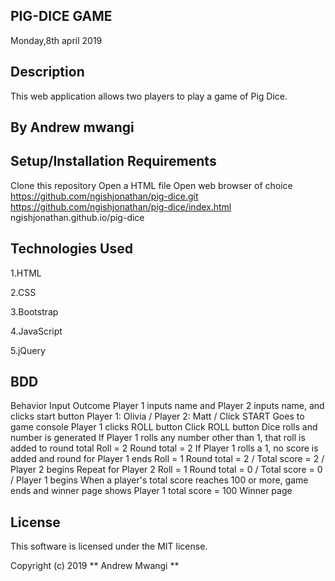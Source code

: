 ## PIG-DICE GAME
Monday,8th april 2019

## Description
This web application allows two players to play a game of Pig Dice.

## By Andrew mwangi

## Setup/Installation Requirements

Clone this repository
Open a HTML file
Open web browser of choice
https://github.com/ngishjonathan/pig-dice.git
https://github.com/ngishjonathan/pig-dice/index.html
ngishjonathan.github.io/pig-dice

 
## Technologies Used

1.HTML

2.CSS

3.Bootstrap

4.JavaScript

5.jQuery
## BDD
Behavior	Input	Outcome
Player 1 inputs name and Player 2 inputs name, and clicks start button	Player 1: Olivia / Player 2: Matt / Click START	Goes to game console
Player 1 clicks ROLL button	Click ROLL button	Dice rolls and number is generated
If Player 1 rolls any number other than 1, that roll is added to round total	Roll = 2	Round total = 2
If Player 1 rolls a 1, no score is added and round for Player 1 ends	Roll = 1	Round total = 2 / Total score = 2 / Player 2 begins
Repeat for Player 2	Roll = 1	Round total = 0 / Total score = 0 / Player 1 begins
When a player's total score reaches 100 or more, game ends and winner page shows	Player 1 total score = 100	Winner page


## License
This software is licensed under the MIT license.


Copyright (c) 2019 **  Andrew Mwangi  **

